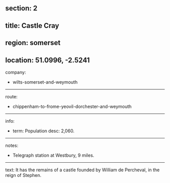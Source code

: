 section: 2
----
title: Castle Cray
----
region: somerset
----
location: 51.0996, -2.5241
----
company:
- wilts-somerset-and-weymouth
----
route:
- chippenham-to-frome-yeovil-dorchester-and-weymouth
----
info:
- term: Population
  desc: 2,060.
----
notes:
- Telegraph station at Westbury, 9 miles.
----
text: It has the remains of a castle founded by William de Percheval, in the reign of Stephen.
